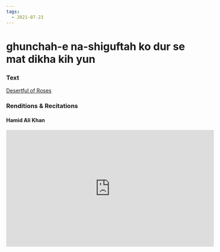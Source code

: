 ```yaml
---
tags:
  - 2021-07-23
---
```

# ghunchah-e na-shiguftah ko dur se mat dikha kih yun

### Text
[Desertful of Roses](http://www.columbia.edu/itc/mealac/pritchett/00ghalib/116/index_116.html)

### Renditions & Recitations

#### Hamid Ali Khan

<iframe width="560" height="315" src="https://www.youtube.com/embed/FPsevIyvfzY" title="YouTube video player" frameborder="0" allow="accelerometer; autoplay; clipboard-write; encrypted-media; gyroscope; picture-in-picture" allowfullscreen></iframe>

